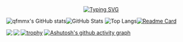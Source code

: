  <div align="center">
    <a href="https://github.com/qfmmx/">
      <img src="https://readme-typing-svg.demolab.com?font=Fira+Code&pause=1000&width=435&lines=欢迎来到清风弥麦香的主页!&center=true&size=27" alt="Typing SVG" />
    </a>
  </div>
  
![qfmmx's GitHub stats](https://github-readme-stats.vercel.app/api?username=qfmmx&show_icons=true&theme=tokyonight)![GitHub Stats](https://github-readme-streak-stats.herokuapp.com/?user=qfmmx&theme=tokyonight&hide_border=true)
![Top Langs](https://github-readme-stats.vercel.app/api/top-langs/?username=qfmmx&layout=compact)[![Readme Card](https://github-readme-stats.vercel.app/api/pin/?username=qfmmx&repo=MoWangKuaiDaOnWeb)](https://github.com/qfmmx/MoWangKuaiDaOnWeb)


<a href="" target="_blank"><img  align=left src="https://img.shields.io/badge/微信-qfmmx04-%2300ff3f?style=flat"/></a>
<a href="" target="_blank"><img  align=left src="https://img.shields.io/badge/QQ-2747487272-%2300e2ffc3?style=flat"/></a>[![trophy](https://github-profile-trophy.vercel.app/?username=qfmmx)](https://github.com/ryo-ma/github-profile-trophy)
[![Ashutosh's github activity graph](https://github-readme-activity-graph.vercel.app/graph?username=qfmmx&theme=tokyo-night)](https://github.com/ashutosh00710/github-readme-activity-graph)




